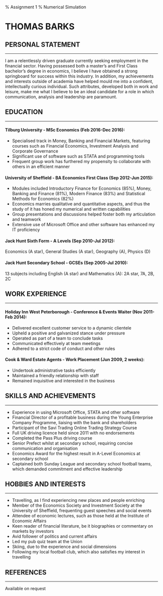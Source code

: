 % Assignment 1
% Numerical Simulation

# THOMAS BARKS

## PERSONAL STATEMENT
- - -

I am a relentlessly driven graduate currently seeking employment in the financial sector. Having possessed both a master’s and First Class bachelor’s degree in economics, I believe I have obtained a strong springboard for success within this industry. In addition, my achievements and interests outside of academia have helped mould me into a confident, intellectually curious individual. Such attributes, developed both in work and leisure, make me what I believe to be an ideal candidate for a role in which communication, analysis and leadership are paramount.

## EDUCATION
- - -

#### Tilburg University - MSc Economics (Feb 2016-Dec 2016):

* Specialised track in Money, Banking and Financial Markets, featuring courses such as Financial Economics, Investment Analysis and Corporate Governance 
* Significant use of software such as STATA and programming tools 
* Frequent group work has furthered my propensity to collaborate with others in an efficient manner

#### University of Sheffield - BA Economics First Class (Sep 2012-Jun 2015):

* Modules included Introductory Finance for Economics (85%), Money, Banking and Finance (81%), Modern Finance (83%) and Statistical Methods for Economics (82%)
* Economics marries qualitative and quantitative aspects, and thus the study of it has honed my numerical and written capabilities 
* Group presentations and discussions helped foster both my articulation and teamwork 
* Extensive use of Microsoft Office and other software has enhanced my IT proficiency 

#### Jack Hunt Sixth Form - A Levels (Sep 2010-Jul 2012):

Economics (A star), General Studies (A star), Geography (A), Physics (D)

#### Jack Hunt Secondary School - GCSEs (Sep 2005-Jul 2010):

13 subjects including English (A star) and Mathematics (A): 2A star, 7A, 2B, 2C

## WORK EXPERIENCE
- - -

#### Holiday Inn West Peterborough - Conference & Events Waiter (Nov 2011-Feb 2014):

* Delivered excellent customer service to a dynamic clientele
* Upheld a positive and galvanized stance under pressure
* Operated as part of a team to conclude tasks
* Communicated effectively at team meetings
* Adhered to a strict code of conduct and other rules

#### Cook & Ward Estate Agents - Work Placement (Jun 2009, 2 weeks):

* Undertook administrative tasks efficiently 
* Maintained a friendly relationship with staff
* Remained inquisitive and interested in the business

## SKILLS AND ACHIEVEMENTS
- - -

* Experience in using Microsoft Office, STATA and other software
* Financial Director of a profitable business during the Young Enterprise Company Programme, liaising with the bank and shareholders  
* Participant of the Savi Trading Online Trading Strategy Course
* Full UK driving licence held since 2011 with no endorsements
* Completed the Pass Plus driving course
* Senior Prefect  whilst at secondary school, requiring concise communication and organisation
* Economics Award for the highest result in A-Level Economics at secondary school
* Captained both Sunday League and secondary school football teams, which demanded commitment and effective leadership 

## HOBBIES AND INTERESTS 
- - - 

* Travelling, as I find experiencing new places and people enriching 
* Member of the Economics Society and Investment Society at the University of Sheffield, frequenting guest speeches and social events
* Attendee of economic lectures, such as those held at the Institute of Economic Affairs
* Keen reader of financial literature, be it biographies or commentary on markets by investors
* Avid follower of politics and current affairs
* Led my pub quiz team at the Union
* Skiing, due to the experience and social dimensions
* Following my local football club, which also satisfies my interest in travelling

## REFERENCES
- - - 

Available on request 





